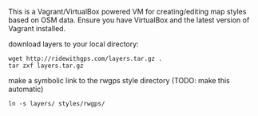 This is a Vagrant/VirtualBox powered VM for creating/editing map styles based on OSM data.
Ensure you have VirtualBox and the latest version of Vagrant installed.

download layers to your local directory:

	wget http://ridewithgps.com/layers.tar.gz .
	tar zxf layers.tar.gz

make a symbolic link to the rwgps style directory (TODO: make this automatic)

	ln -s layers/ styles/rwgps/
